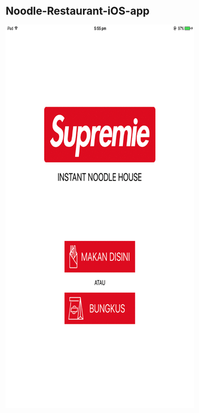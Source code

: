 # Noodle-Restaurant-iOS-app

<b>
<img align="middle" src="https://github.com/jigar007/Noodle-Restaurant-iOS-app/blob/master/Final_Screenshots/all.gif" width="768" height="1024">
</b>

